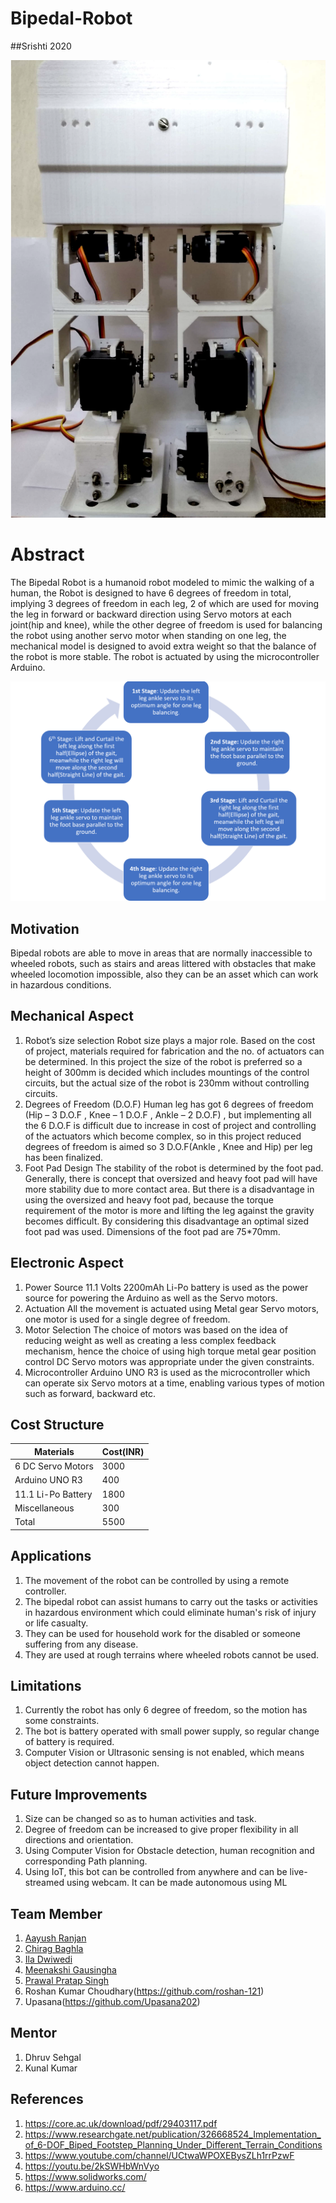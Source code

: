 # Bipedal-Robot

##Srishti 2020

![](https://github.com/Aayush-765/Bipedal-Robot/blob/master/Images%20and%20Videos/Images/Front%20View.png)

# Abstract
The Bipedal Robot is a humanoid robot modeled to mimic the walking of a human, the Robot is designed to have 6 degrees of freedom in total, implying 3 degrees of freedom in each leg, 2 of which are used for moving the leg in forward or backward direction using Servo motors at each joint(hip and knee), while the other degree of freedom is used for balancing the robot using another servo motor when standing on one leg, the mechanical model is designed to avoid extra weight so that the balance of the robot is more stable. The robot is actuated by using the microcontroller Arduino.

![]( https://github.com/Aayush-765/Bipedal-Robot/blob/master/Images%20and%20Videos/Images/Work-Flow.png)

## Motivation
Bipedal robots are able to move in areas that are normally inaccessible to wheeled robots, such as stairs and areas littered with obstacles that make wheeled locomotion impossible, also they can be an asset which can work in hazardous conditions.

## Mechanical Aspect
1. Robot’s size selection
Robot size plays a major role. Based on the cost of project, materials required for fabrication and the no. of actuators can be determined. In this project the size of the robot is preferred so a height of 300mm is decided which includes mountings of the control circuits, but the actual size of the robot is 230mm without controlling circuits.
2. Degrees of Freedom (D.O.F)
Human leg has got 6 degrees of freedom (Hip – 3 D.O.F , Knee – 1 D.O.F , Ankle – 2 D.O.F) , but implementing all the 6 D.O.F is difficult due to increase in cost of project and controlling of the actuators which become complex, so in this project reduced degrees of freedom is aimed so 3 D.O.F(Ankle , Knee and Hip) per leg has been finalized.
3. Foot Pad Design
The stability of the robot is determined by the foot pad. Generally, there is concept that oversized and heavy foot pad will have more stability due to more contact area. But there is a disadvantage in using the oversized and heavy foot pad, because the torque requirement of the motor is more and lifting the leg against the gravity becomes difficult. By considering this disadvantage an optimal sized foot pad was used. Dimensions of the foot pad are 75*70mm.


## Electronic Aspect
1. Power Source 
11.1 Volts 2200mAh Li-Po battery is used as the power source for powering the Arduino as well as the Servo motors.
2. Actuation
 All the movement is actuated using Metal gear Servo motors, one motor is used for a single degree of freedom.  
3. Motor Selection
The choice of motors was based on the idea of reducing weight as well as creating a less complex feedback mechanism, hence the choice of using high torque metal gear position control DC Servo motors was appropriate under the given constraints.
4. Microcontroller 
Arduino UNO R3 is used as the microcontroller which can operate six Servo motors at a time, enabling various types of motion such as forward, backward etc. 

## Cost Structure 
| Materials  | Cost(INR) |
| ------------- | ------------- |
| 6 DC Servo Motors | 3000 |
| Arduino UNO R3  |400 |
|  11.1 Li-Po Battery  | 1800 |
| Miscellaneous | 300 |
| Total | 5500 |

## Applications
1. The movement of the robot can be controlled by using a remote controller.
2. The bipedal robot can assist humans to carry out the tasks or activities in hazardous environment which could eliminate human's risk of injury or life casualty.
3. They can be used for household work for the disabled or someone  suffering from any disease.
4. They are used at rough terrains where wheeled robots cannot be used.

## Limitations
1. Currently the robot has only 6 degree of freedom, so the motion has some constraints.
2. The bot is battery operated with small power supply, so regular change of battery is required.
3. Computer Vision or Ultrasonic sensing is not enabled, which means object detection cannot happen. 

## Future Improvements
1. Size can be changed so as to human activities and task. 
2. Degree of freedom can be increased to give proper flexibility in all directions and orientation.
3. Using Computer Vision for Obstacle detection, human recognition and corresponding Path planning.
4. Using IoT, this bot can be controlled from anywhere and can be live-streamed using webcam. It can be made autonomous using ML

## Team Member
1. [Aayush Ranjan]( https://github.com/Aayush-765 )
2. [Chirag Baghla]( https://github.com/chiragbaghla )
3. [Ila Dwiwedi]()
4. [Meenakshi Gausingha]( https://github.com/Meenakshi1791)
5. [Prawal Pratap Singh]( https://github.com/ppsr7355 )
6. Roshan Kumar Choudhary(https://github.com/roshan-121)
7. Upasana(https://github.com/Upasana202)

## Mentor
1. Dhruv Sehgal
2. Kunal Kumar

## References
1. https://core.ac.uk/download/pdf/29403117.pdf
2. https://www.researchgate.net/publication/326668524_Implementation_of_6-DOF_Biped_Footstep_Planning_Under_Different_Terrain_Conditions
3. https://www.youtube.com/channel/UCtwaWPOXEBysZLh1rrPzwF
4. https://youtu.be/2kSWHbWnVyo
5. https://www.solidworks.com/
6. https://www.arduino.cc/
